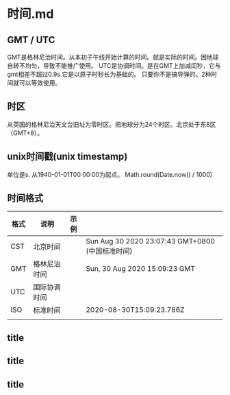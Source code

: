 # 时间.md

## GMT / UTC

GMT是格林尼治时间。从本初子午线开始计算的时间。就是实际的时间。因地球自转不均匀，导致不能推广使用。
UTC是协调时间。是在GMT上加减闰秒，它与gmt相差不超过0.9s.它是以原子时秒长为基础的。
只要你不是搞导弹的。2种时间就可以等效使用。

## 时区

从英国的格林尼治天文台旧址为零时区。把地球分为24个时区。北京处于东8区（GMT+8）。

## unix时间戳(unix timestamp)

单位是s.
从1940-01-01T00:00:00为起点。
Math.round(Date.now() / 1000)

## 时间格式

|格式|说明|示例||
|-|-|-|-|
|CST|北京时间||Sun Aug 30 2020 23:07:43 GMT+0800 (中国标准时间)|
|GMT|格林尼治时间||Sun, 30 Aug 2020 15:09:23 GMT|
|UTC|国际协调时间|||
|ISO|标准时间||2020-08-30T15:09:23.786Z|
|||||

## title
## title
## title

